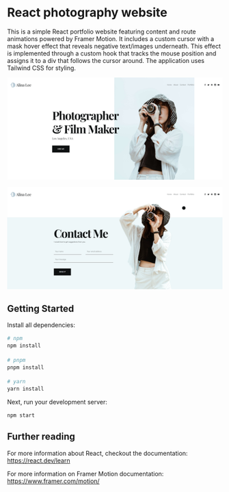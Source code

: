 # React photography website

This is a simple React portfolio website featuring content and route animations powered by Framer Motion. It includes a custom cursor with a mask hover effect that reveals negative text/images underneath. This effect is implemented through a custom hook that tracks the mouse position and assigns it to a div that follows the cursor around. The application uses Tailwind CSS for styling.


![Homepage screen capture](home.png?raw=true "Homepage screen capture")

![Homepage screen capture](contact.png?raw=true "Homepage screen capture")

## Getting Started

Install all dependencies:

```bash
# npm
npm install

# pnpm
pnpm install

# yarn
yarn install
```

Next, run your development server:

```bash
npm start
```

## Further reading

For more information about React, checkout the documentation: https://react.dev/learn

For more information on Framer Motion documentation: https://www.framer.com/motion/
